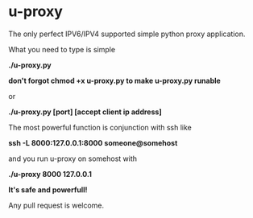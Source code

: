 # u-proxy
The only perfect IPV6/IPV4 supported simple python proxy application.

What you need to type is simple

**./u-proxy.py**

**don't forgot chmod +x u-proxy.py to make u-proxy.py runable**

or

**./u-proxy.py [port] [accept client ip address]**

The most powerful function is conjunction with ssh like

**ssh -L 8000:127.0.0.1:8000 someone@somehost**

and you run u-proxy on somehost with

**./u-proxy 8000 127.0.0.1**

**It's safe and powerfull!**

Any pull request is welcome.
